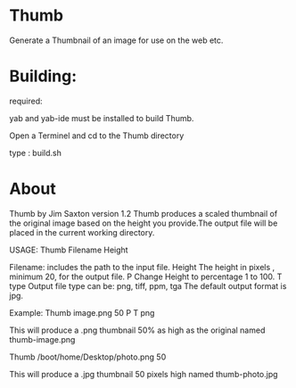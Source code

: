 # Thumb
Generate a Thumbnail of an image for use on the web etc.


# Building:

required: 

yab and yab-ide must be installed to build Thumb.

Open a Terminel and cd to the Thumb directory

type : build.sh



# About


Thumb by Jim Saxton version 1.2
Thumb produces a scaled thumbnail of the original image based
on the height you provide.The output file will be placed in the
current working directory.

USAGE:
Thumb Filename Height <P> <T type>

Filename: 	includes the path to the input file.
Height 		The height in pixels , minimum  20, for the output file.
P 		Change Height to percentage 1 to 100.
T type 		Output file type can be:
		png, tiff, ppm, tga
		The default output format is jpg.

Example:
Thumb image.png 50 P T png

This will produce a .png thumbnail 50% as high as the original
named thumb-image.png

Thumb /boot/home/Desktop/photo.png 50

This will produce a .jpg thumbnail 50 pixels high named thumb-photo.jpg


